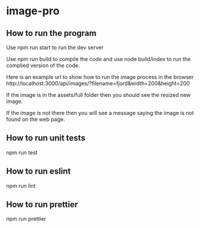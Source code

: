 # image-pro

## How to run the program

Use npm run start to run the dev server

Use npm run build to compile the code and use node build/index to run the complied version of the code.

Here is an example url to show how to run the image process in the browser
http://localhost:3000/api/images/?filename=fjord&width=200&height=200

If the image is in the assets/full folder then you should see the resized new image.

If the image is not there then you will see a message saying the image is not found on the web page.

## How to run unit tests
npm run test 

## How to run eslint
npm run lint

## How to run prettier 
npm run prettier